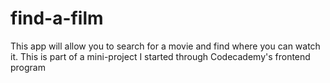 # find-a-film
This app will allow you to search for a movie and find where you can watch it. This is part of a mini-project I started through Codecademy's frontend program
